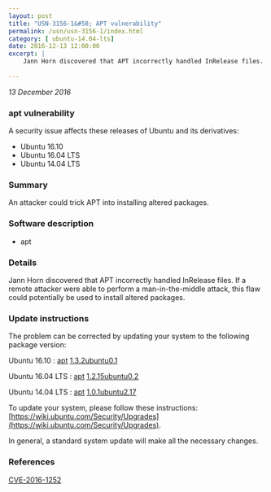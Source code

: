 ```yaml
---
layout: post
title: "USN-3156-1&#58; APT vulnerability"
permalink: /usn/usn-3156-1/index.html
category: [ ubuntu-14.04-lts]
date: 2016-12-13 12:00:00
excerpt: |
    Jann Horn discovered that APT incorrectly handled InRelease files. If a remote attacker were able to perform a man-in-the-middle attack, this flaw could potentially be used to install altered packages. 
    
--- 
```

 
 

*13 December 2016*

### apt vulnerability

A security issue affects these releases of Ubuntu and its derivatives:

* Ubuntu 16.10
* Ubuntu 16.04 LTS
* Ubuntu 14.04 LTS

### Summary

An attacker could trick APT into installing altered packages. 

### Software description

* apt 

### Details

Jann Horn discovered that APT incorrectly handled InRelease files. If a remote attacker were able to perform a man-in-the-middle attack, this flaw could potentially be used to install altered packages. 

### Update instructions

The problem can be corrected by updating your system to the following package version:

Ubuntu 16.10
 : [apt](https://launchpad.net/ubuntu/+source/apt) <span> [1.3.2ubuntu0.1](https://launchpad.net/ubuntu/+source/apt/1.3.2ubuntu0.1) </span> 

Ubuntu 16.04 LTS
 : [apt](https://launchpad.net/ubuntu/+source/apt) <span> [1.2.15ubuntu0.2](https://launchpad.net/ubuntu/+source/apt/1.2.15ubuntu0.2) </span> 

Ubuntu 14.04 LTS
 : [apt](https://launchpad.net/ubuntu/+source/apt) <span> [1.0.1ubuntu2.17](https://launchpad.net/ubuntu/+source/apt/1.0.1ubuntu2.17) </span> 

To update your system, please follow these instructions: [https://wiki.ubuntu.com/Security/Upgrades](https://wiki.ubuntu.com/Security/Upgrades).

In general, a standard system update will make all the necessary changes. 

### References

 
 [CVE-2016-1252](http://people.ubuntu.com/~ubuntu-security/cve/CVE-2016-1252)
 

